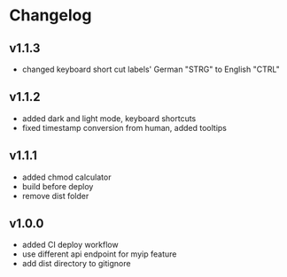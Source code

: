 # Changelog

## v1.1.3

- changed keyboard short cut labels' German "STRG" to English "CTRL"

## v1.1.2

- added dark and light mode, keyboard shortcuts
- fixed timestamp conversion from human, added tooltips

## v1.1.1

- added chmod calculator
- build before deploy
- remove dist folder

## v1.0.0

- added CI deploy workflow
- use different api endpoint for myip feature
- add dist directory to gitignore
